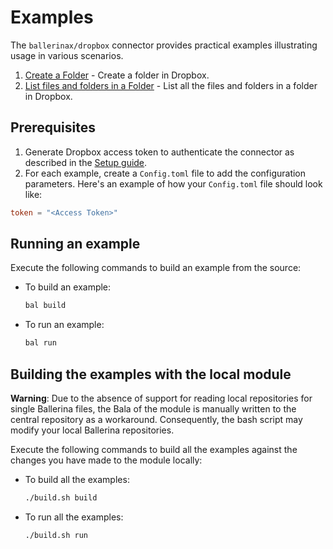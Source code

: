 # Examples

The `ballerinax/dropbox` connector provides practical examples illustrating usage in various scenarios.

1. [Create a Folder](create-folder) - Create a folder in Dropbox.
2. [List files and folders in a Folder](list-files-and-folders) - List all the files and folders in a folder in Dropbox.

## Prerequisites

1. Generate Dropbox access token to authenticate the connector as described in the [Setup guide](https://central.ballerina.io/ballerinax/dropbox/latest#setup-guide).
2. For each example, create a `Config.toml` file to add the configuration parameters. Here's an example of how your `Config.toml` file should look like:

```toml
token = "<Access Token>"
```

## Running an example

Execute the following commands to build an example from the source:

* To build an example:

    ```bash
    bal build
    ```

* To run an example:

    ```bash
    bal run
    ```

## Building the examples with the local module

**Warning**: Due to the absence of support for reading local repositories for single Ballerina files, the Bala of the module is manually written to the central repository as a workaround. Consequently, the bash script may modify your local Ballerina repositories.

Execute the following commands to build all the examples against the changes you have made to the module locally:

* To build all the examples:

    ```bash
    ./build.sh build
    ```

* To run all the examples:

    ```bash
    ./build.sh run
    ```
